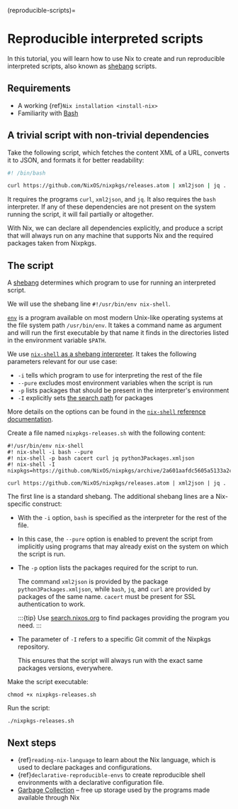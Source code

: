 (reproducible-scripts)=

# Reproducible interpreted scripts

In this tutorial, you will learn how to use Nix to create and run reproducible interpreted scripts, also known as [shebang] scripts.

## Requirements

- A working {ref}`Nix installation <install-nix>`
- Familiarity with [Bash]

## A trivial script with non-trivial dependencies

Take the following script, which fetches the content XML of a URL, converts it to JSON, and formats it for better readability:

```bash
#! /bin/bash

curl https://github.com/NixOS/nixpkgs/releases.atom | xml2json | jq .
```

It requires the programs `curl`, `xml2json`, and `jq`.
It also requires the `bash` interpreter.
If any of these dependencies are not present on the system running the script, it will fail partially or altogether.

With Nix, we can declare all dependencies explicitly, and produce a script that will always run on any machine that supports Nix and the required packages taken from Nixpkgs.

## The script

A [shebang] determines which program to use for running an interpreted script.

[Bash]: https://www.gnu.org/software/bash/
[shebang]: https://en.wikipedia.org/wiki/Shebang_(Unix)

We will use the shebang line `#!/usr/bin/env nix-shell`.

[`env`] is a program available on most modern Unix-like operating systems at the file system path `/usr/bin/env`.
It takes a command name as argument and will run the first executable by that name it finds in the directories listed in the environment variable `$PATH`.

[`env`]: https://pubs.opengroup.org/onlinepubs/9699919799/utilities/env.html

We use [`nix-shell` as a shebang interpreter].
It takes the following parameters relevant for our use case:

- `-i` tells which program to use for interpreting the rest of the file
- `--pure` excludes most environment variables when the script is run
- `-p` lists packages that should be present in the interpreter's environment
- `-I` explicitly sets [the search path] for packages

More details on the options can be found in the [`nix-shell` reference documentation](https://nix.dev/manual/nix/stable/command-ref/nix-shell.html#options).

[`nix-shell` as a shebang interpreter]: https://nix.dev/manual/nix/stable/command-ref/nix-shell.html#use-as-a--interpreter
[the search path]: https://nix.dev/manual/nix/stable/command-ref/opt-common.html#opt-I

Create a file named `nixpkgs-releases.sh` with the following content:

```shell
#!/usr/bin/env nix-shell
#! nix-shell -i bash --pure
#! nix-shell -p bash cacert curl jq python3Packages.xmljson
#! nix-shell -I nixpkgs=https://github.com/NixOS/nixpkgs/archive/2a601aafdc5605a5133a2ca506a34a3a73377247.tar.gz

curl https://github.com/NixOS/nixpkgs/releases.atom | xml2json | jq .
```

The first line is a standard shebang.
The additional shebang lines are a Nix-specific construct:

- With the `-i` option, `bash` is specified as the interpreter for the rest of the file.

- In this case, the `--pure` option is enabled to prevent the script from implicitly using programs that may already exist on the system on which the script is run.

- The `-p` option lists the packages required for the script to run.

  The command `xml2json` is provided by the package `python3Packages.xmljson`, while `bash`, `jq`, and `curl` are provided by packages of the same name.
`cacert` must be present for SSL authentication to work.

  :::{tip}
  Use [search.nixos.org](https://search.nixos.org/packages) to find packages providing the program you need.
  :::

- The parameter of `-I` refers to a specific Git commit of the Nixpkgs repository.

  This ensures that the script will always run with the exact same packages versions, everywhere.

Make the script executable:

 ```console
 chmod +x nixpkgs-releases.sh
 ```

Run the script:

```console
./nixpkgs-releases.sh
```

## Next steps

- {ref}`reading-nix-language` to learn about the Nix language, which is used to declare packages and configurations.
- {ref}`declarative-reproducible-envs` to create reproducible shell environments with a declarative configuration file.
- [Garbage Collection](https://nix.dev/manual/nix/stable/package-management/garbage-collection.html) – free up storage used by the programs made available through Nix
